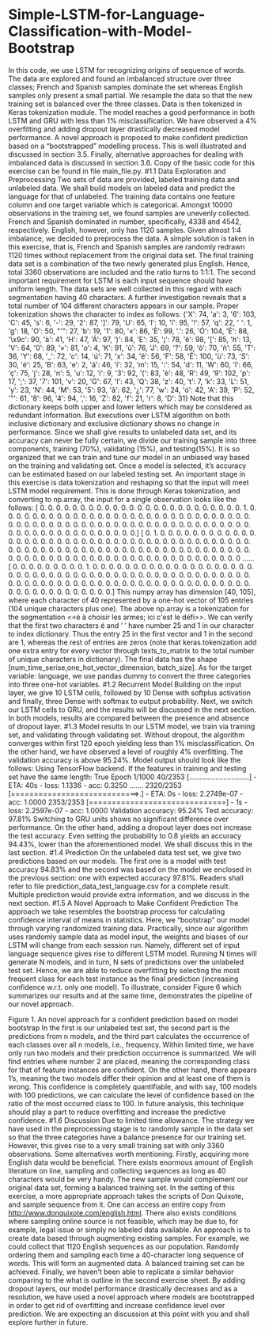 # Simple-LSTM-for-Language-Classification-with-Model-Bootstrap
In this code, we use LSTM for recognizing origins of sequence of words. The data are explored and found an imbalanced structure over three classes; French and Spanish samples dominate the set whereas English samples only present a small partial. We resample the data so that the new training set is balanced over the three classes. Data is then tokenized in Keras tokenization module. The model reaches a good performance in both LSTM and GRU with less than 1% misclassification. We have observed a 4% overfitting and adding dropout layer drastically decreased model performance. A novel approach is proposed to make confident prediction based on a “bootstrapped” modelling process. This is well illustrated and discussed in section 3.5. Finally, alternative approaches for dealing with imbalanced data is discussed in section 3.6. Copy of the basic code for this exercise can be found in file main_file.py.
#1.1 Data Exploration and Preprocessing
Two sets of data are provided, labeled training data and unlabeled data. We shall build models on labeled data and predict the language for that of unlabeled. The training data contains one feature column and one target variable which is categorical. Amongst 10000 observations in the training set, we found samples are unevenly collected. French and Spanish dominated in number, specifically, 4338 and 4542, respectively. English, however, only has 1120 samples. Given almost 1:4 imbalance, we decided to preprocess the data. A simple solution is taken in this exercise, that is, French and Spanish samples are randomly redrawn 1120 times without replacement from the original data set. The final training data set is a combination of the two newly generated plus English. Hence, total 3360 observations are included and the ratio turns to 1:1:1. The second important requirement for LSTM is each input sequence should have uniform length. The data sets are well collected in this regard with each segmentation having 40 characters. 
A further investigation reveals that a total number of 104 different characters appears in our sample. Proper tokenization shows the character to index as follows:
{'X': 74, 'a': 3, '6': 103, 'C': 45, 's': 6, '-': 29, '2': 87, ']': 79, 'U': 65, 'l': 10, 'ï': 95, '!': 57, 'q': 22, ' ': 1, 'g': 18, 'O': 50, "'": 27, 'b': 19, '1': 80, '«': 86, 'È': 99, '.': 26, 'Ó': 104, 'É': 88, '\x9c': 90, 'à': 41, 'H': 47, 'Á': 97, ')': 84, 'E': 35, '¡': 78, 'ë': 98, '[': 85, 'h': 13, 'V': 64, '0': 89, '»': 81, 'o': 4, 'K': 91, 'û': 76, 'J': 69, '?': 59, 'ô': 70, 'ñ': 55, 'T': 36, 'Y': 68, '_': 72, 'c': 14, 'ú': 71, 'x': 34, 'ê': 56, 'F': 58, 'Ê': 100, 'ù': 73, 'S': 30, 'é': 25, 'B': 63, 'e': 2, 'á': 46, 'í': 32, 'm': 15, ':': 54, 'd': 11, 'W': 60, 'î': 66, 'ç': 75, 'j': 28, 'n': 5, 'u': 12, 'i': 9, '3': 92, '(': 83, 'è': 48, 'R': 49, '9': 102, 'p': 17, ';': 37, '7': 101, 'v': 20, 'G': 67, 'I': 43, 'Q': 38, 'z': 40, 't': 7, 'k': 33, 'L': 51, 'y': 23, 'N': 44, 'M': 53, '5': 93, 'â': 62, '¿': 77, 'w': 24, 'ó': 42, 'A': 39, 'P': 52, '"': 61, '8': 96, '4': 94, ',': 16, 'Z': 82, 'f': 21, 'r': 8, 'D': 31}
Note that this dictionary keeps both upper and lower letters which may be considered as redundant information. But executions over LSTM algorithm on both inclusive dictionary and exclusive dictionary shows no change in performance. 
Since we shall give results to unlabeled data set, and its accuracy can never be fully certain, we divide our training sample into three components, training (70%), validating (15%), and testing(15%). It is so organized that we can train and tune our model in an unbiased way based on the training and validating set. Once a model is selected, it’s accuracy can be estimated based on our labeled testing set. 
An important stage in this exercise is data tokenization and reshaping so that the input will meet LSTM model requirement. This is done through Keras tokenization, and converting to np.array, the input for a single observation looks like the follows:
 [ 0.  0.  0.  0.  0.  0.  0.  0.  0.  0.  0.  0.  0.  0.  0.  0.  0.  0.
0.  0.  0.  0.  0.  0.  0.  1.  0.  0.  0.  0.  0.  0.  0.  0.  0.  0.
0.  0.  0.  0.  0.  0.  0.  0.  0.  0.  0.  0.  0.  0.  0.  0.  0.  0.
0.  0.  0.  0.  0.  0.  0.  0.  0.  0.  0.  0.  0.  0.  0.  0.  0.  0.
0.  0.  0.  0.  0.  0.  0.  0.  0.  0.  0.  0.  0.  0.  0.  0.  0.  0.
0.  0.  0.  0.  0.  0.  0.  0.  0.  0.  0.  0.  0.]
[ 0.  1.  0.  0.  0.  0.  0.  0.  0.  0.  0.  0.  0.  0.  0.  0.  0.  0.
0.  0.  0.  0.  0.  0.  0.  0.  0.  0.  0.  0.  0.  0.  0.  0.  0.  0.
0.  0.  0.  0.  0.  0.  0.  0.  0.  0.  0.  0.  0.  0.  0.  0.  0.  0.
0.  0.  0.  0.  0.  0.  0.  0.  0.  0.  0.  0.  0.  0.  0.  0.  0.  0.
0.  0.  0.  0.  0.  0.  0.  0.  0.  0.  0.  0.  0.  0.  0.  0.  0.  0.
0.  0.  0.  0.  0.  0.  0.  0.  0.  0.  0.  0.  0
……
[ 0.  0.  0.  0.  0.  0.  0.  0.  0.  1.  0.  0.  0.  0.  0.  0.  0.  0.
0.  0.  0.  0.  0.  0.  0.  0.  0.  0.  0.  0.  0.  0.  0.  0.  0.  0.
0.  0.  0.  0.  0.  0.  0.  0.  0.  0.  0.  0.  0.  0.  0.  0.  0.  0.
0.  0.  0.  0.  0.  0.  0.  0.  0.  0.  0.  0.  0.  0.  0.  0.  0.  0.
0.  0.  0.  0.  0.  0.  0.  0.  0.  0.  0.  0.  0.  0.  0.  0.  0.  0.
0.  0.  0.  0.  0.  0.  0.  0.  0.  0.  0.  0.  0.]
This numpy array has dimension [40, 105], where each character of 40 represented by a one-hot vector of 105 entries (104 unique characters plus one). The above np.array is a tokenization for the segmentation <<é à choisir les armes; ici c'est le défi>>. We can verify that the first two characters é and ‘ ’ have number 25 and 1 in our character to index dictionary. Thus the entry 25 in the first vector and 1 in the second are 1, whereas the rest of entries are zeros (note that keras.tokenization add one extra entry for every vector through texts_to_matrix to the total number of unique characters in dictionary). The final data has the shape [num_time_serise,one_hot_vector_dimension, batch_size]. As for the target variable: language, we use pandas dummy to convert the three categories into three one-hot variables. 
#1.2 Recurrent Model 
Building on the input layer, we give 10 LSTM cells, followed by 10 Dense with softplus activation and finally, three Dense with softmax to output probability. Next, we switch our LSTM cells to GRU, and the results will be discussed in the next section. In both models, results are compared between the presence and absence of dropout layer. 
#1.3 Model results
In our LSTM model, we train via training set, and validating through validating set. Without dropout, the algorithm converges within first 120 epoch yielding less than 1% misclassification. On the other hand, we have observed a level of roughly 4% overfitting. The validation accuracy is above 95.24%. Model output should look like the follows:
Using TensorFlow backend.
If the features in training and testing set have the same length: True
Epoch 1/1000
40/2353 [..............................] - ETA: 40s - loss: 1.1336 - acc: 0.3250
…….
2320/2353
[============================>.] - ETA: 0s - loss: 2.2749e-07 - acc: 1.0000
2353/2353 
[==============================] - 1s - loss: 2.2597e-07 - acc: 1.0000
Validation accuracy: 95.24%
Test accuracy: 97.81%
Switching to GRU units shows no significant difference over performance. On the other hand, adding a dropout layer does not increase the test accuracy. Even setting the probability to 0.8 yields an accuracy 94.43%, lower than the aforementioned model. We shall discuss this in the last section. 
#1.4 Prediction 
On the unlabeled data test set, we give two predictions based on our models. The first one is a model with test accuracy 94.83% and the second was based on the model we enclosed in the previous section: one with expected accuracy 97.81%. Readers shall refer to file prediction_data_test_language.csv for a complete result. Multiple prediction would provide extra information, and we discuss in the next section. 
#1.5 A Novel Approach to Make Confident Prediction
The approach we take resembles the bootstrap process for calculating confidence interval of means in statistics. Here, we “bootstrap” our model through varying randomized training data. Practically, since our algorithm uses randomly sample data as model input, the weights and biases of our LSTM will change from each session run. Namely, different set of input language sequence gives rise to different LSTM model. Running N times will generate N models, and in turn, N sets of predictions over the unlabeled test set. Hence, we are able to reduce overfitting by selecting the most frequent class for each test instance as the final prediction (increasing confidence w.r.t. only one model). To illustrate, consider Figure 6 which summarizes our results and at the same time, demonstrates the pipeline of our novel approach. 
 
Figure 1. An novel approach for a confident prediction based on model bootstrap
In the first is our unlabeled test set, the second part is the predictions from n models, and the third part calculates the occurrence of each classes over all n models, i.e., frequency. Within limited time, we have only run two models and their prediction occurrence is summarized. We will find entries where number 2 are placed, meaning the corresponding class for that of feature instances are confident. On the other hand, there appears 1’s, meaning the two models differ their opinion and at least one of them is wrong. This confidence is completely quantifiable, and with say, 100 models with 100 predictions, we can calculate the level of confidence based on the ratio of the most occurred class to 100. In future analysis, this technique should play a part to reduce overfitting and increase the predictive confidence. 
#1.6 Discussion
Due to limited time allowance. The strategy we have used in the preprocessing stage is to randomly sample in the data set so that the three categories have a balance presence for our training set. However, this gives rise to a very small training set with only 3360 observations. Some alternatives worth mentioning. Firstly, acquiring more English data would be beneficial. There exists enormous amount of English literature on line, sampling and collecting sequences as long as 40 characters would be very handy. The new sample would complement our original data set, forming a balanced training set. In the setting of this exercise, a more appropriate approach takes the scripts of Don Quixote, and sample sequence from it. One can access an entire copy from http://www.donquixote.com/english.html. 
There also exists conditions where sampling online source is not feasible, which may be due to, for example, legal issue or simply no labeled data available. An approach is to create data based through augmenting existing samples. For example, we could collect that 1120 English sequences as our population. Randomly ordering them and sampling each time a 40-character long sequence of words. This will form an augmented data. A balanced training set can be achieved. 
Finally, we haven’t been able to replicate a similar behavior comparing to the what is outline in the second exercise sheet. By adding dropout layers, our model performance drastically decreases and as a resolution, we have used a novel approach where models are bootstrapped in order to get rid of overfitting and increase confidence level over prediction. We are expecting an discussion at this point with you and shall explore further in future. 
